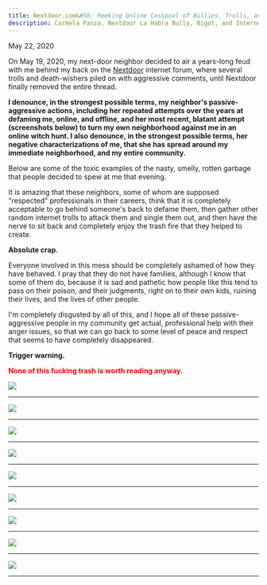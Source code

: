 ```yaml
---
title: Nextdoor.com&#58; Reeking Online Cesspool of Bullies, Trolls, and Vigiliantes
description: Carmela Panza, Nextdoor La Habra Bully, Bigot, and Internet Troll; Nextdoor Bullying; Nextdoor Bullies; Jeniffer Porras, Old-Man Hating La Habra Internet Troll and Death-Wisher; Deandra Montiel, La Habra Passive-Aggressive Internet Troll; Defamation of Character
---
```


May 22, 2020

On May 19, 2020, my next-door neighbor decided to air a years-long feud with me behind my back on the <a href="https://nextdoor.com/" target="_blank">Nextdoor</a> internet forum, where several trolls and death-wishers piled on with aggressive comments, until Nextdoor finally removed the entire thread. 

**I denounce, in the strongest possible terms, my neighbor's passive-aggressive actions, including her repeated attempts over the years at defaming me, online, and offline, and her most recent, blatant attempt (screenshots below) to turn my own neighborhood against me in an online witch hunt. I also denounce, in the strongest possible terms, her negative characterizations of me, that she has spread around my immediate neighborhood, and my entire community.**

Below are some of the toxic examples of the nasty, smelly, rotten garbage that people decided to spew at me that evening.

It is amazing that these neighbors, some of whom are supposed "respected" professionals in their careers, think that it is completely acceptable to go behind someone's back to defame them, then gather other random internet trolls to attack them and single them out, and then have the nerve to sit back and completely enjoy the trash fire that they helped to create.

**Absolute crap.**

Everyone involved in this mess should be completely ashamed of how they have behaved. I pray that they do not have families, although I know that some of them do, because it is sad and pathetic how people like this tend to pass on their poison, and their judgments, right on to their own kids, ruining their lives, and the lives of other people.

I'm completely disgusted by all of this, and I hope all of these passive-aggressive people in my community get actual, professional help with their anger issues, so that we can go back to some level of peace and respect that seems to have completely disappeared.

**Trigger warning.**

<strong style="color:red !important">None of this fucking trash is worth reading anyway.</strong>

<img src="../assets/images/carmelas-nasty-post-clipped.jpg"/><br/>
<hr/>
<img src="../assets/images/jeniffer-porras-aggressive-nasty-ignorant-internet-troll-1.jpg"/>
<hr/>
<img src="../assets/images/jeniffer-porras-disgusting-death-wishing-internet-bigot.jpg"/><br/>
<hr/>
<img src="../assets/images/trolls-who-celebrate-old-men-dying-in-la-habra-california-90631.jpg"/><br/>
<hr/>
<img src="../assets/images/deandra-montiel-passive-aggressive-internet-troll-1.jpg"/><br/>
<hr/>
<img src="../assets/images/carmela-blames-everyone-for-her-burglary.jpg"/><br/>
<hr/>
<img src="../assets/images/carmela-creepy-neighbor-schtick-2018.jpg"/><br/>
<hr/>

<img src="../assets/images/jonathan-leon-judgmental-internet-commenter.jpg"/><br/>
<hr/>
<img src="../assets/images/carmela-panza-racist-nextdoor-troll.jpg"/><br/>
<hr/>



